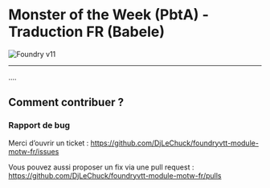 # Monster of the Week (PbtA) - Traduction FR (Babele)

![Foundry v11](https://img.shields.io/badge/foundry-v11-green)

---

....

## Comment contribuer ?

### Rapport de bug

Merci d’ouvrir un ticket : https://github.com/DjLeChuck/foundryvtt-module-motw-fr/issues

Vous pouvez aussi proposer un fix via une pull request : https://github.com/DjLeChuck/foundryvtt-module-motw-fr/pulls
